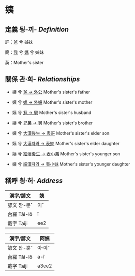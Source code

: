 # 姨
## 定義 딍-끼- _Definition_
詳：[爸](member2.md) 兮 姊妹

簡：[我](member1.md) 兮 [媽](member2.md) 兮 姊妹

英：Mother's sister

## 關係 관·희- _Relationships_

- 姨 兮 [爸 → 外公](member13.md) Mother's sister's father

- 姨 兮 [媽 → 外嫲](member14.md) Mother's sister's mother

- 姨 兮 [尪 → 舅](member16.md) Mother's sister's husband

- 姨 兮 [兄弟 → 舅](member16.md) Mother's sister's brother

- 姨 兮 [大漢後生 → 表哥](member47.md) Mother's sister's elder son

- 姨 兮 [大漢자와 → 表姊](member48.md) Mother's sister's elder daughter

- 姨 兮 [細漢後生 → 表小弟](member49.md) Mother's sister's younger son

- 姨 兮 [細漢자와 → 表小妹](member50.md) Mother's sister's younger daughter



## 稱呼 칑·허· _Address_

漢字/諺文 | 姨
--- | ---
諺文 깐-뿐ˆ | 이ˆ
台羅 Tâi-lô | î
戴字 Taiji | ee2


漢字/諺文 | 阿姨
--- | ---
諺文 깐-뿐ˆ | 아·이ˆ
台羅 Tâi-lô | a-î
戴字 Taiji | a3ee2


